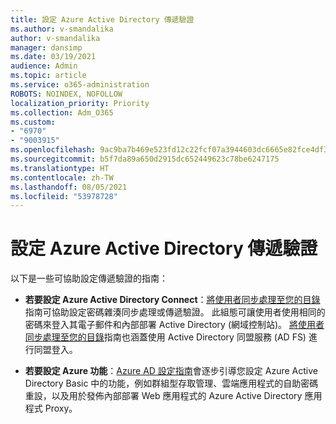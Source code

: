 ```yaml
---
title: 設定 Azure Active Directory 傳遞驗證
ms.author: v-smandalika
author: v-smandalika
manager: dansimp
ms.date: 03/19/2021
audience: Admin
ms.topic: article
ms.service: o365-administration
ROBOTS: NOINDEX, NOFOLLOW
localization_priority: Priority
ms.collection: Adm_O365
ms.custom:
- "6970"
- "9003915"
ms.openlocfilehash: 9ac9ba7b469e523fd12c22fcf07a3944603dc6665e82fce4df329a257ac87ca4
ms.sourcegitcommit: b5f7da89a650d2915dc652449623c78be6247175
ms.translationtype: HT
ms.contentlocale: zh-TW
ms.lasthandoff: 08/05/2021
ms.locfileid: "53978728"
---
```

# <a name="configure-azure-active-directory-pass-through-authentication"></a>設定 Azure Active Directory 傳遞驗證

以下是一些可協助設定傳遞驗證的指南：

- **若要設定 Azure Active Directory Connect**：[將使用者同步處理至您的目錄](https://admin.microsoft.com/AdminPortal/Home)指南可協助設定密碼雜湊同步處理或傳遞驗證。 此組態可讓使用者使用相同的密碼來登入其電子郵件和內部部署 Active Directory (網域控制站)。  [將使用者同步處理至您的目錄](https://admin.microsoft.com/AdminPortal/Home)指南也涵蓋使用 Active Directory 同盟服務 (AD FS) 進行同盟登入。

- **若要設定 Azure 功能**：[Azure AD 設定指南](https://admin.microsoft.com/adminportal/home#/modernonboarding/azureadsetup)會逐步引導您設定 Azure Active Directory Basic 中的功能，例如群組型存取管理、雲端應用程式的自助密碼重設，以及用於發佈內部部署 Web 應用程式的 Azure Active Directory 應用程式 Proxy。


